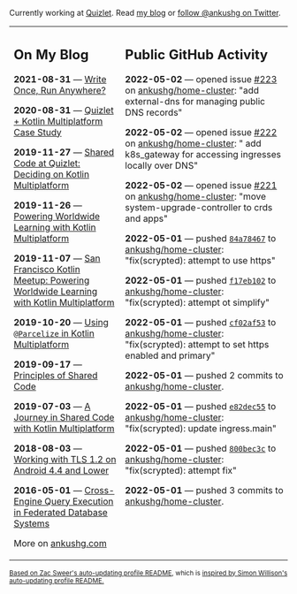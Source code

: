 Currently working at [Quizlet](https://quizlet.com/). Read [my blog](https://ankushg.com/) or [follow @ankushg on Twitter](https://twitter.com/ankushg).

<table><tr><td valign="top" width="40%">

## On My Blog
<!-- blog starts -->
**2021-08-31** — [Write Once, Run Anywhere?](https://ankushg.com/posts/write-once-run-anywhere-increment/)

**2020-08-31** — [Quizlet + Kotlin Multiplatform Case Study](https://ankushg.com/posts/quizlet-kotlin-multiplatform-case-study/)

**2019-11-27** — [Shared Code at Quizlet: Deciding on Kotlin Multiplatform](https://ankushg.com/posts/shared-code-kotlin-multiplatform/)

**2019-11-26** — [Powering Worldwide Learning with Kotlin Multiplatform](https://ankushg.com/speaking/droidcon-sf-2019)

**2019-11-07** — [San Francisco Kotlin Meetup: Powering Worldwide Learning with Kotlin Multiplatform](https://ankushg.com/speaking/sf-kotlin-meetup-2019)

**2019-10-20** — [Using `@Parcelize` in Kotlin Multiplatform](https://ankushg.com/posts/multiplatform-parcelize/)

**2019-09-17** — [Principles of Shared Code](https://ankushg.com/speaking/denver-startup-week-2019)

**2019-07-03** — [A Journey in Shared Code with Kotlin Multiplatform](https://ankushg.com/speaking/droidcon-berlin-2019)

**2018-08-03** — [Working with TLS 1.2 on Android 4.4 and Lower](https://ankushg.com/posts/tls-1.2-on-android/)

**2016-05-01** — [Cross-Engine Query Execution in Federated Database Systems](https://ankushg.com/projects/thesis)
<!-- blog ends -->
More on [ankushg.com](https://ankushg.com/)
</td><td valign="top" width="60%">

## Public GitHub Activity
<!-- githubActivity starts -->
**2022-05-02** — opened issue [#223](https://github.com/ankushg/home-cluster/issues/223) on [ankushg/home-cluster](https://api.github.com/repos/ankushg/home-cluster): "add external-dns for managing public DNS records"

**2022-05-02** — opened issue [#222](https://github.com/ankushg/home-cluster/issues/222) on [ankushg/home-cluster](https://api.github.com/repos/ankushg/home-cluster): " add k8s_gateway for accessing ingresses locally over DNS"

**2022-05-02** — opened issue [#221](https://github.com/ankushg/home-cluster/issues/221) on [ankushg/home-cluster](https://api.github.com/repos/ankushg/home-cluster): "move system-upgrade-controller to crds and apps"

**2022-05-01** — pushed [`84a78467`](https://github.com/ankushg/home-cluster/commit/84a784676ad11876c6df3b8cf447a7dc0f6cfd96) to [ankushg/home-cluster](https://api.github.com/repos/ankushg/home-cluster): "fix(scrypted): attempt to use https"

**2022-05-01** — pushed [`f17eb102`](https://github.com/ankushg/home-cluster/commit/f17eb1022e11fdf8f4334e117b92c85e12b842b3) to [ankushg/home-cluster](https://api.github.com/repos/ankushg/home-cluster): "fix(scrypted): attempt ot simplify"

**2022-05-01** — pushed [`cf02af53`](https://github.com/ankushg/home-cluster/commit/cf02af53ede851fd0d67c4737bcc3f121fca349b) to [ankushg/home-cluster](https://api.github.com/repos/ankushg/home-cluster): "fix(scrypted): attempt to set https enabled and primary"

**2022-05-01** — pushed 2 commits to [ankushg/home-cluster](https://api.github.com/repos/ankushg/home-cluster).

**2022-05-01** — pushed [`e82dec55`](https://github.com/ankushg/home-cluster/commit/e82dec5504293d9314306599261e72a489f11928) to [ankushg/home-cluster](https://api.github.com/repos/ankushg/home-cluster): "fix(scrypted): update ingress.main"

**2022-05-01** — pushed [`800bec3c`](https://github.com/ankushg/home-cluster/commit/800bec3c77041e0d41268e843ed76817728ccdd4) to [ankushg/home-cluster](https://api.github.com/repos/ankushg/home-cluster): "fix(scrypted): attempt fix"

**2022-05-01** — pushed 3 commits to [ankushg/home-cluster](https://api.github.com/repos/ankushg/home-cluster).
<!-- githubActivity ends -->
</td></tr></table>

<sub><a href="https://github.com/ZacSweers/ZacSweers">Based on Zac Sweer's auto-updating profile README</a>, which is <a href="https://simonwillison.net/2020/Jul/10/self-updating-profile-readme/">inspired by Simon Willison's auto-updating profile README.</a></sub>